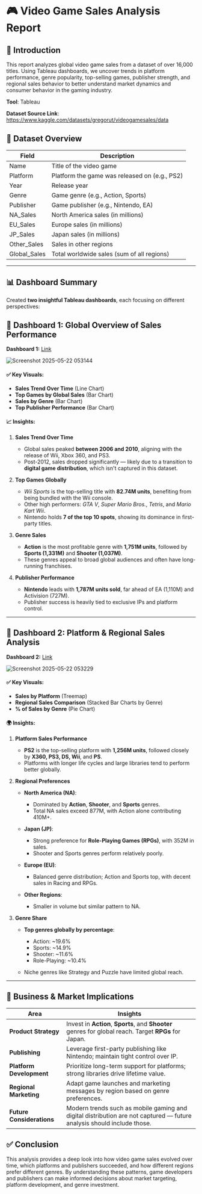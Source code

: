 # **🎮 Video Game Sales Analysis Report**

## **📌 Introduction**

This report analyzes global video game sales from a dataset of over 16,000 titles. Using Tableau dashboards, we uncover trends in platform performance, genre popularity, top-selling games, publisher strength, and regional sales behavior to better understand market dynamics and consumer behavior in the gaming industry.

**Tool**: Tableau

**Dataset Source Link**: https://www.kaggle.com/datasets/gregorut/videogamesales/data

## **🧾 Dataset Overview**

| Field         | Description                                   |
| ------------- | --------------------------------------------- |
| Name          | Title of the video game                       |
| Platform      | Platform the game was released on (e.g., PS2) |
| Year          | Release year                                  |
| Genre         | Game genre (e.g., Action, Sports)             |
| Publisher     | Game publisher (e.g., Nintendo, EA)           |
| NA\_Sales     | North America sales (in millions)             |
| EU\_Sales     | Europe sales (in millions)                    |
| JP\_Sales     | Japan sales (in millions)                     |
| Other\_Sales  | Sales in other regions                        |
| Global\_Sales | Total worldwide sales (sum of all regions)    |

---

## 📊 Dashboard Summary

Created **two insightful Tableau dashboards**, each focusing on different perspectives:


## 📍 **Dashboard 1: Global Overview of Sales Performance**

**Dashboard 1:** [Link](https://public.tableau.com/app/profile/raj.sharma123/viz/VideoGameSales_17478699584670/Dashboard1)

![Screenshot 2025-05-22 053144](https://github.com/user-attachments/assets/99dc4c96-984c-4ef8-b97f-7a4cbd0e35e0)

#### ✅ Key Visuals:

* **Sales Trend Over Time** (Line Chart)
* **Top Games by Global Sales** (Bar Chart)
* **Sales by Genre** (Bar Chart)
* **Top Publisher Performance** (Bar Chart)

#### 📈 Insights:

1. **Sales Trend Over Time**

   * Global sales peaked **between 2006 and 2010**, aligning with the release of Wii, Xbox 360, and PS3.
   * Post-2012, sales dropped significantly — likely due to a transition to **digital game distribution**, which isn't captured in this dataset.

2. **Top Games Globally**

   * *Wii Sports* is the top-selling title with **82.74M units**, benefiting from being bundled with the Wii console.
   * Other high performers: *GTA V*, *Super Mario Bros.*, *Tetris*, and *Mario Kart Wii*.
   * Nintendo holds **7 of the top 10 spots**, showing its dominance in first-party titles.

3. **Genre Sales**

   * **Action** is the most profitable genre with **1,751M units**, followed by **Sports (1,331M)** and **Shooter (1,037M)**.
   * These genres appeal to broad global audiences and often have long-running franchises.

4. **Publisher Performance**

   * **Nintendo** leads with **1,787M units sold**, far ahead of EA (1,110M) and Activision (727M).
   * Publisher success is heavily tied to exclusive IPs and platform control.

---

## 📍 **Dashboard 2: Platform & Regional Sales Analysis**

**Dashboard 2:** [Link](https://public.tableau.com/app/profile/raj.sharma123/viz/VideoGameSales2_17478704905790/Dashboard2)

![Screenshot 2025-05-22 053229](https://github.com/user-attachments/assets/354ed190-bc30-4618-88fd-d3b0e00e6d86)


#### ✅ Key Visuals:

* **Sales by Platform** (Treemap)
* **Regional Sales Comparison** (Stacked Bar Charts by Genre)
* **% of Sales by Genre** (Pie Chart)

#### 🌍 Insights:

1. **Platform Sales Performance**

   * **PS2** is the top-selling platform with **1,256M units**, followed closely by **X360, PS3, DS, Wii**, and **PS**.
   * Platforms with longer life cycles and large libraries tend to perform better globally.

2. **Regional Preferences**

   * **North America (NA)**:

     * Dominated by **Action**, **Shooter**, and **Sports** genres.
     * Total NA sales exceed 877M, with Action alone contributing 410M+.
   * **Japan (JP)**:

     * Strong preference for **Role-Playing Games (RPGs)**, with 352M in sales.
     * Shooter and Sports genres perform relatively poorly.
   * **Europe (EU)**:

     * Balanced genre distribution; Action and Sports top, with decent sales in Racing and RPGs.
   * **Other Regions**:

     * Smaller in volume but similar pattern to NA.

3. **Genre Share**

   * **Top genres globally by percentage**:

     * Action: \~19.6%
     * Sports: \~14.9%
     * Shooter: \~11.6%
     * Role-Playing: \~10.4%
   * Niche genres like Strategy and Puzzle have limited global reach.

---

## 📌 Business & Market Implications

| Area                      | Insights                                                                                                              |
| ------------------------- | --------------------------------------------------------------------------------------------------------------------- |
| **Product Strategy**      | Invest in **Action**, **Sports**, and **Shooter** genres for global reach. Target **RPGs** for Japan.                 |
| **Publishing**            | Leverage first-party publishing like Nintendo; maintain tight control over IP.                                        |
| **Platform Development**  | Prioritize long-term support for platforms; strong libraries drive lifetime value.                                    |
| **Regional Marketing**    | Adapt game launches and marketing messages by region based on genre preferences.                                      |
| **Future Considerations** | Modern trends such as mobile gaming and digital distribution are not captured — future analysis should include those. |

## ✅ Conclusion

This analysis provides a deep look into how video game sales evolved over time, which platforms and publishers succeeded, and how different regions prefer different genres. By understanding these patterns, game developers and publishers can make informed decisions about market targeting, platform development, and genre investment.
